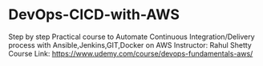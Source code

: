 # DevOps-CICD-with-AWS
 Step by step Practical course to Automate Continuous Integration/Delivery process with Ansible,Jenkins,GIT,Docker on AWS
 Instructor: Rahul Shetty
 Course Link: https://www.udemy.com/course/devops-fundamentals-aws/
